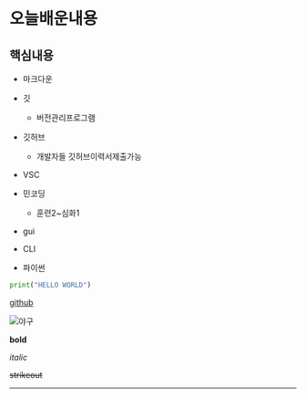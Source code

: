 

# 오늘배운내용

## 핵심내용

* 마크다운
* 깃
  * 버전관리프로그램
* 깃허브
  * 개발자들 깃허브이력서제출가능
* VSC
* 민코딩
  * 훈련2~심화1

* gui
* CLI
* 파이썬

```python
print("HELLO WORLD")
```

[github](https://github.com/)

![야구]()

**bold**

*italic*

~~strikeout~~

----









